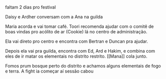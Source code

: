faltam 2 dias pro festival

Daisy e Ardher conversam com a Ana na guilda

Maria acorda e vai tomar café. Toori recomenda ajudar com o comitê de boas vindas pro acólito de ar (Cookie) lá no centro de administração.

Ela vai direto pro centro e encontra com Bertran e Duncan pra ajudar.

Depois ela vai pra guilda, encontra com Ed, Ard e Hakim, e combina com eles de ir matar os elementais no distrito restrito. [[Mana]] cola junto.

Fomos prum bosque perto do distrito e achamos alguns elementais de fogo e terra. A fight ia começar aí sessão cabou
